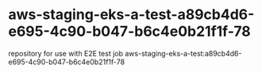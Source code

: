 # aws-staging-eks-a-test-a89cb4d6-e695-4c90-b047-b6c4e0b21f1f-78
repository for use with E2E test job aws-staging-eks-a-test:a89cb4d6-e695-4c90-b047-b6c4e0b21f1f-78
